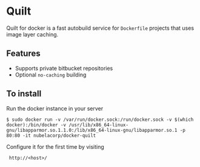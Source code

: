 Quilt
=====

Quilt for docker is a fast autobuild service for `Dockerfile` projects that uses image layer caching.

Features
--------

  * Supports private bitbucket repositories
  * Optional `no-caching` building

To install
----------

Run the docker instance in your server

    $ sudo docker run -v /var/run/docker.sock:/run/docker.sock -v $(which docker):/bin/docker -v /usr/lib/x86_64-linux-gnu/libapparmor.so.1.1.0:/lib/x86_64-linux-gnu/libapparmor.so.1 -p 80:80 -it nubelacorp/docker-quilt
    
Configure it for the first time by visiting

     http://<host>/